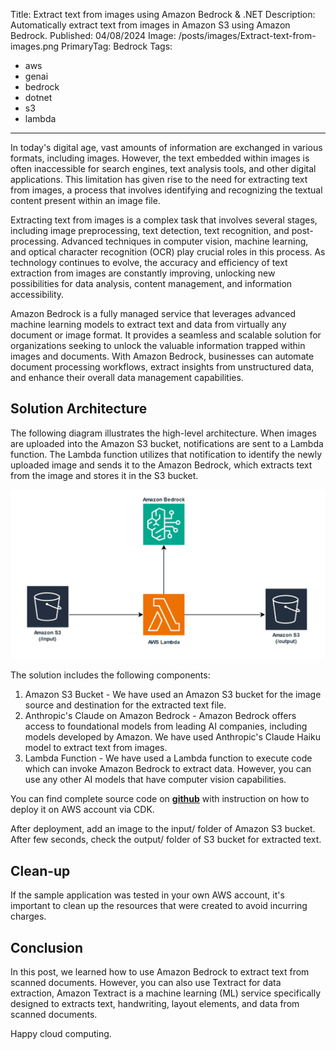 Title: Extract text from images using Amazon Bedrock & .NET
Description: Automatically extract text from images in Amazon S3 using Amazon Bedrock.
Published: 04/08/2024
Image: /posts/images/Extract-text-from-images.png
PrimaryTag: Bedrock
Tags:
  - aws
  - genai
  - bedrock
  - dotnet
  - s3
  - lambda
---
In today's digital age, vast amounts of information are exchanged in various formats, including images. However, the text embedded within images is often inaccessible for search engines, text analysis tools, and other digital applications. This limitation has given rise to the need for extracting text from images, a process that involves identifying and recognizing the textual content present within an image file.

Extracting text from images is a complex task that involves several stages, including image preprocessing, text detection, text recognition, and post-processing. Advanced techniques in computer vision, machine learning, and optical character recognition (OCR) play crucial roles in this process. As technology continues to evolve, the accuracy and efficiency of text extraction from images are constantly improving, unlocking new possibilities for data analysis, content management, and information accessibility.

Amazon Bedrock is a fully managed service that leverages advanced machine learning models to extract text and data from virtually any document or image format. It provides a seamless and scalable solution for organizations seeking to unlock the valuable information trapped within images and documents. With Amazon Bedrock, businesses can automate document processing workflows, extract insights from unstructured data, and enhance their overall data management capabilities.

## Solution Architecture
The following diagram illustrates the high-level architecture. When images are uploaded into the Amazon S3 bucket, notifications are sent to a Lambda function. The Lambda function utilizes that notification to identify the newly uploaded image and sends it to the Amazon Bedrock, which extracts text from the image and stores it in the S3 bucket.

![Solution Architecture](images/Extract-text-from-images-using-Amazon-Bedrock-and-dotnet.png)


The solution includes the following components:

1. Amazon S3 Bucket - We have used an Amazon S3 bucket for the image source and destination for the extracted text file.
2. Anthropic's Claude on Amazon Bedrock - Amazon Bedrock offers access to foundational models from leading AI companies, including models developed by Amazon. We have used Anthropic's Claude Haiku model to extract text from images.
3. Lambda Function - We have used a Lambda function to execute code which can invoke Amazon Bedrock to extract data. However, you can use any other AI models that have computer vision capabilities.

You can find complete source code on **[github](https://github.com/aws-samples/serverless-patterns/tree/main/bedrock-lambda-cdk-dotnet)** with instruction on how to deploy it on AWS account via CDK.

After deployment, add an image to the input/ folder of Amazon S3 bucket. After few seconds, check the output/ folder of S3 bucket for extracted text.

## Clean-up
If the sample application was tested in your own AWS account, it's important to clean up the resources that were created to avoid incurring charges.

## Conclusion
In this post, we learned how to use Amazon Bedrock to extract text from scanned documents. However, you can also use Textract for data extraction, Amazon Textract is a machine learning (ML) service specifically designed to extracts text, handwriting, layout elements, and data from scanned documents.

Happy cloud computing.